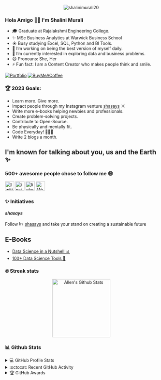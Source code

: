 <p align="center"> <img src="https://komarev.com/ghpvc/?username=shalinimurali20" alt="shalinimurali20" /> </p>


### Hola Amigo 👋🏼 I'm Shalini Murali


- :mortar_board: Graduate at Rajalakshmi Engineering College.
- ✨ MSc Business Analytics at Warwick Business School
- ☀  Busy studying Excel, SQL, Python and BI Tools.
- 🔭 I’m working on being the best version of myself daily.
- 🌱 I’m currently interested in exploring data and business problems.
- 😄 Pronouns: She, Her
- ⚡ Fun fact: I am a Content Creator who makes people think and smile.

[![Portfolio](https://img.shields.io/badge/Portfolio-%23000000.svg?style=for-the-badge&logo=firefox&logoColor=#FF7139)](https://shalinimurali.me/)
[![BuyMeACoffee](https://img.shields.io/badge/Buy%20Me%20a%20Coffee-ffdd00?style=for-the-badge&logo=buy-me-a-coffee&logoColor=black)](https://www.buymeacoffee.com/thesundayorg)
<br>
### 🏆 2023 Goals:
  - Learn more. Give more.
  - Impact people through my Instagram venture [shasays](https://www.instagram.com/shasays) ☀️
  - Write more e-books helping newbies and professionals.
  - Create problem-solving projects.
  - Contribute to Open-Source.
  - Be physically and mentally fit.
  - Code Everyday! 👨🏻‍💻
  - Write 2 blogs a month.
  
## I'm known for talking about you, us and the Earth ✨
### 500+ awesome people chose to follow me 😄
[<img src='https://www.vectorlogo.zone/logos/twitter/twitter-official.svg' alt='twitter' height='30'>](https://twitter.com/shalu01m)
[<img src='https://www.vectorlogo.zone/logos/instagram/instagram-icon.svg' alt='instagram' height='30'>](https://instagram.com/shasays)
[<img src='https://www.vectorlogo.zone/logos/linkedin/linkedin-icon.svg' alt='linkedin' height='30'>](https://www.linkedin.com/in/shalinimurali20/) 
[<img src='https://www.vectorlogo.zone/logos/medium/medium-icon.svg' alt='Medium' height='30'>](https://shalinimurali.medium.com/)

### ✨ Initiatives

#### *shasays* <br>
Follow [<img src='https://www.vectorlogo.zone/logos/instagram/instagram-icon.svg' alt='Instagram' height='15'>](https://www.instagram.com/ablessednote/) [shasays](https://www.instagram.com/shasays/) and take your stand on creating a sustainable future

## E-Books
- [Data Science in a Nutshell 📊](https://store.thesundayorg.social/l/DataScienceinaNutshell)
- [100+ Data Science Tools 🚀](https://store.thesundayorg.social/l/DataScienceTools)

### 🔥 Streak stats

<p align="center">
  <a href="https://github.com/anuraghazra/github-readme-stats"><img alt="Allen's Github Stats" src="https://github-readme-stats.vercel.app/api?username=shalinimurali20&show_icons=true&count_private=true&theme=react&hide_border=true&bg_color=1F222E&title_color=F85D7F&icon_color=F8D866" height="192px"/></a>
</p>

### 📊 Github Stats
<!-- https://github.com/anuraghazra/github-readme-stats -->
<details> 
  <summary>💻  GitHub Profile Stats</summary>
  <br/>
  <!-- GitHub Readme Streak Stats - https://github.com/DenverCoder1/github-readme-streak-stats -->
    <img title="🔥 Get streak stats for your profile at git.io/streak-stats" alt="Shalini's streak" src="https://github-readme-streak-stats.herokuapp.com/?user=shalinimurali20&theme=neon-dark&hide_border=true"/>
  <a href="https://github.com/anuraghazra/github-readme-stats"><img alt="Shalini's Top Languages" src="https://github-readme-stats.vercel.app/api/top-langs/?username=shalinimurali20&langs_count=8&layout=compact&theme=react&hide_border=true&bg_color=1F222E&title_color=F85D7F&icon_color=F8D866" height="192px"/></a>
  <br/>
  <b>Note:</b> Top languages is only a metric of the languages my public code consists of and doesn't reflect experience or skill level.
</details>
<!-- https://github.com/ashutosh00710/github-readme-activity-graph -->
<details>
  <summary>:octocat:  Recent GitHub Activity</summary>
  <br/>
   <a href="https://github.com/ashutosh00710/github-readme-activity-graph"><img alt="Shalini's Activity Graph" src="https://activity-graph.herokuapp.com/graph?username=shalinimurali20&custom_title=shalinimurali20's%20Contribution%20Graph&bg_color=1F222E&color=F8D866&line=F85D7F&point=FFFFFF&hide_border=true" /></a>
  <br/>
</details>
<details>
    <summary>&#127942 GitHub Awards</summary>
  
![Github Trophy](https://github-profile-trophy.vercel.app/?username=shalinimurali20)
  
</details>
